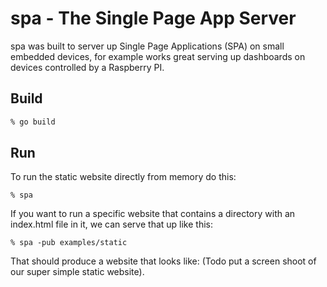 # spa - The Single Page App Server

spa was built to server up Single Page Applications (SPA) on small
embedded devices, for example works great serving up dashboards on
devices controlled by a Raspberry PI.

## Build

```bash
% go build
```

## Run

To run the static website directly from memory do this:

```
% spa
```

If you want to run a specific website that contains a directory with
an index.html file in it, we can serve that up like this:

```
% spa -pub examples/static
```

That should produce a website that looks like: (Todo put a screen
shoot of our super simple static website).

